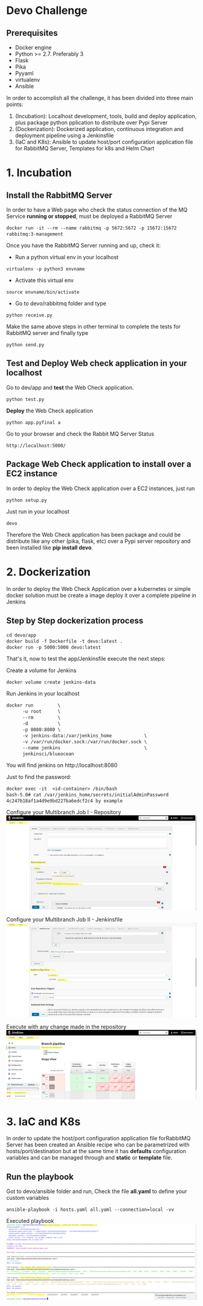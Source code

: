 # Devo Challenge

## Prerequisites
* Docker engine
* Python >= 2.7. Preferably 3
* Flask 
* Pika 
* Pyyaml
* virtualenv
* Ansible

In order to accomplish all the challenge, it has been divided into three main points:
1. (Incubation): Localhost development, tools, build and deploy application, plus package python pplication to distribute over Pypi Server
2. (Dockerization): Dockerized application, continuous integration and deployment pipeline using a Jenkinsfile
3. (IaC and K8s): Ansible to update host/port configuration application file for RabbitMQ Server, Templates for k8s and Helm Chart

# 1. Incubation

## Install the RabbitMQ Server

In order to have a Web page who check the status connection of the MQ Service **running or stopped**, 
must be deployed a RabbitMQ Server

```
docker run -it --rm --name rabbitmq -p 5672:5672 -p 15672:15672 rabbitmq:3-management
```

Once you have the RabbitMQ Server running and up, check it:

* Run a python virtual env in your localhost
```
virtualenv -p python3 envname
```
* Activate this virtual env
```
source envname/bin/activate
```  
* Go to devo/rabbitmq folder and type
```
python receive.py
```

Make the same above steps in other terminal to complete the tests for RabbitMQ server and finally type  
```
python send.py
```  

## Test and Deploy Web check application in your localhost

Go to dev/app and **test** the Web Check application.
```
python test.py
``` 
**Deploy** the Web Check application
```
python app.pyfinal a
```  

Go to your browser and check the Rabbit MQ Server Status
```
http://localhost:5000/
```

## Package Web Check application to install over a EC2 instance 

In order to deploy the Web Check application over a EC2 instances, just run

```
python setup.py
```

Just run in your localhost

```
devo
```

Therefore the Web Check application has been package and could be distribute like any other (pika, flask, etc) over a 
Pypi server repository and been installed like **pip install devo**.

# 2. Dockerization

In order to deploy the Web Check Application over a kubernetes or simple docker solution must be create a image deploy it over a complete pipeline in Jenkins

## Step by Step dockerization process
```
cd devo/app
docker build -f Dockerfile -t devo:latest .
docker run -p 5000:5000 devo:latest
```
That's it, now to test the app/Jenkinsfile execute the next steps:

Create a volume for Jenkins
```
docker volume create jenkins-data
```

Run Jenkins in your localhost
```
docker run         \
      -u root      \
      --rm         \
      -d           \
      -p 8080:8080 \
      -v jenkins-data:/var/jenkins_home            \
      -v /var/run/docker.sock:/var/run/docker.sock \
      --name jenkins                               \
      jenkinsci/blueocean
```

You will find jenkins on http://localhost:8080

Just to find the password:
```
docker exec -it  <id-container> /bin/bash
bash-5.0# cat /var/jenkins_home/secrets/initialAdminPassword
4c247b18af1a4d9e9bd227ba6edcf2c4 by example
```

Configure your Multibranch Job I - Repository
![Jenkins Multibranch Configuration 1](/images/MultibranchJobConfiguration1.png)

Configure your Multibranch Job II - Jenkinsfile
![Jenkins Multibranch Configuration 2](/images/MultibranchJobConfiguration2.png)

Execute with any change made in the repository
![Jenkins Pipeline_Execution](/images/PipelineExecution.png)

# 3. IaC and K8s

In order to update the host/port configuration application file forRabbitMQ Server has been created an Ansible recipe 
who can be parametrized with hosts/port/destination but at the same time it has **defaults** configuration variables and 
can be managed through and **static**  or **template** file.

## Run the playbook

Got to devo/ansible folder and run, Check the file **all.yaml** to define your custom variables
```
ansible-playbook -i hosts.yaml all.yaml --connection=local -vv
```   

Executed playbook
![Jenkins Pipeline_Execution](/images/UpdateRabbitMQConfigFile.png)








